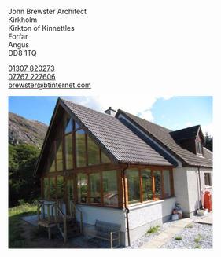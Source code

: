 John Brewster Architect  
Kirkholm  
Kirkton of Kinnettles  
Forfar  
Angus  
DD8 1TQ  

[01307 820273](tel:01307820273)  
[07767 227606](tel:07767227606)  
[brewster@btinternet.com](mailto:brewster@btinternet.com)

![](images/fp_house.png)
